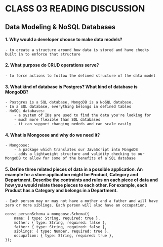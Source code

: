# CLASS 03 READING DISCUSSION 
## Data Modeling & NoSQL Databases

#### 1. Why would a developer choose to make data models?
    - to create a structure around how data is stored and have checks built in to enforce that structure
#### 2. What purpose do CRUD operations serve?
    - to force actions to follow the defined structure of the data model
#### 3. What kind of database is Postgres? What kind of database is MongoDB?
    - Postgres is a SQL database. MongoDB is a NoSQL database. 
    - In a SQL database, everything belongs in defined tables 
    - NoSQL databases:
        - a system of IDs are used to find the data you're looking for
        - much more flexible than SQL databases
        - it can support changing nededs and can scale easily
#### 4. What is Mongoose and why do we need it?
    - Mongoose:
        - a package which translates our JavaScript into MongoDB
        - adds a lightweight structure and validity checking to our MongoDB to allow for some of the benefits of a SQL database
#### 5. Define three related pieces of data in a possible application. An example for a store application might be Product, Category and Department. Describe the contraints and rules on each piece of data and how you would relate these pieces to each other. For example, each Product has a Category and belongs in a Department.
    - Each person may or may not have a mother and a father and will have zero or more siblings. Each person will also have an occupation.
~~~
const personSchema = mongoose.Schema({
    name: { type: String, required: true },
    mother: { type: String, required: false },
    father: { type: String, required: false },
    siblings: { type: Number, required: true },
    occupation: { type: String, required: true },
});
~~~
